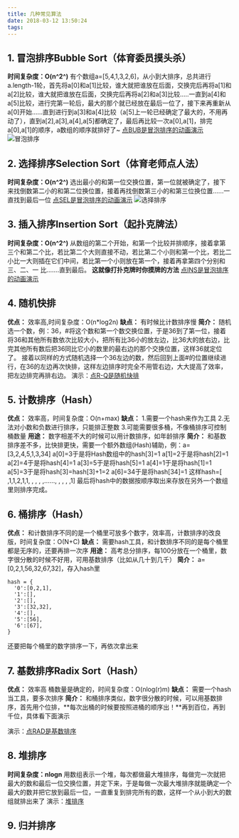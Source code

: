 ```yaml
---
title: 几种常见算法
date: 2018-03-12 13:50:24
tags:
---
```

## 1. 冒泡排序Bubble Sort（体育委员摸头杀）
**时间复杂度：O(n^2^)**
 有个数组a=[5,4,1,3,2,6]，从小到大排序，总共进行a.length-1轮，首先将a[0]和a[1]比较，谁大就把谁放在后面，交换完后再将a[1]和a[2]比较，谁大就把谁放在后面，交换完后再将a[2]和a[3]比较.....一直到a[4]和a[5]比较，进行完第一轮后，最大的那个就已经放在最后一位了，接下来再重新从a[0]开始......直到进行到a[3]和a[4]比较（a[5]上一轮已经确定了最大的，不用再动了），直到a[2],a[3],a[4],a[5]都确定了，最后再比较一次a[0],a[1]，排完a[0],a[1]的顺序，a数组的顺序就排好了~
[点BUB是冒泡排序的动画演示](https://visualgo.net/bn/sorting)
![冒泡排序](/images/冒泡排序-min.jpg)


## 2. 选择排序Selection Sort（体育老师点人法）
**时间复杂度：O(n^2^)**
选出最小的和第一位交换位置，第一位就被确定了，接下来找倒数第二小的和第二位换位置，接着再找倒数第三小的和第三位换位置......一直找到最后一位
[点SEL是冒泡排序的动画演示](https://visualgo.net/bn/sorting)
![选择排序](/images/选择排序-min.jpg)


## 3. 插入排序Insertion Sort（起扑克牌法）
**时间复杂度：O(n^2^)**
从数组的第二个开始，和第一个比较并排顺序，接着拿第三个和第二个比，若比第二个大则直接不动，若比第二个小则和第一个比，若比二小比一大则插在它们中间，若比第一个小则放在第一个，接着再拿第四个分别和三、二、一
比.......直到最后。
**这就像打扑克牌时你摸牌的方法**
[点INS是冒泡排序的动画演示](https://visualgo.net/bn/sorting)

## 4. 随机快排
**优点：**
效率高,时间复杂度：O(n*log2n)
**缺点：**
有时候比计数排序慢
**简介：**
随机选一个数，例：36，#将这个数和第一个数交换位置，于是36到了第一位，接着将36和其他所有数依次比较大小，把所有比36小的放左边，比36大的放右边，比完其他所有数后把36同比它小的数里的最右边的那个交换位置，这样36就定位了。
接着以同样的方式随机选择一个36左边的数，然后回到上面#的位置继续进行，在36的左边再次快排，这样左边排序时完全不用管右边，大大提高了效率，把左边排完再排右边。
演示：[点R-Q是随机快排](https://visualgo.net/bn/sorting)


## 5. 计数排序（Hash）
**优点：**
效率高，时间复杂度：O(n+max)
**缺点：**
1.需要一个hash来作为工具
2.无法对小数和负数进行排序，只能排正整数
3.可能需要很多桶，不像桶排序可控制桶数量
**用途：**
数字相差不大的时候可以用计数排序，如年龄排序
**简介：**
和基数排序差不多，比快排更快，需要一个额外数组(Hash)辅助，例：a=[3,2,4,5,1,3,34]
a[0]=3于是将Hash数组中的hash[3]=1
a[1]=2于是将hash[2]=1
a[2]=4于是将hash[4]=1
a[3]=5于是将hash[5]=1
a[4]=1于是将hash[1]=1
a[5]=3于是将hash[3]=hash[3]+1=2
a[6]=34于是将hash[34]=1
这样hash=[ ,1,1,2,1,1, , , , ,......, , , , ,1]
最后将hash中的数据按顺序取出来存放在另外一个数组里则排序完成。

## 6. 桶排序（Hash）
**优点：**
和计数排序不同的是一个桶里可放多个数字，效率高，计数排序的改良版，时间复杂度：O(N+C)
**缺点：**
需要hash工具，和计数排序不同的是每个桶里都是无序的，还要再排一次序
**用途：**
高考总分排序，每100分放在一个桶里，数字很分散的时候不好用，可用基数排序（比如从几十到几千）
**简介：**
a=[0,2,1,56,32,67,32]，存入hash里
```
hash = {
  '0':[0,2,1],
  '1':[],
  '2':[],
  '3':[32,32],
  '4':[],
  '5':[56],
  '6':[67],
}
```
还要把每个桶里的数字排序一下，再依次拿出来

## 7. 基数排序Radix Sort（Hash）
**优点：**
效率高
桶数量是确定的，时间复杂度：O(nlog(r)m)
**缺点：**
需要一个hash当工具，要多次排序
**简介：**
和桶排序类似，数字很分散的时候，可以用基数排序，首先用个位排，**每次出桶的时候要按照进桶的顺序出！**再到百位，再到千位，具体看下面演示

演示：[点RAD是基数排序](https://visualgo.net/bn/sorting)

## 8. 堆排序
**时间复杂度：nlogn**
用数组表示一个堆，每次都做最大堆排序，每做完一次就把最大的数和最后一位交换位置，并定下来，于是每做一次最大堆排序就能确定一个最大的数并把它放到最后一位，一直重复到排完所有的数，这样一个从小到大的数组就排出来了
演示：[堆排序](https://www.cs.usfca.edu/~galles/visualization/HeapSort.html)



## 9. 归并排序



